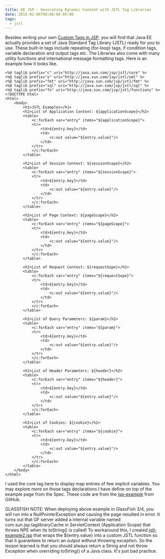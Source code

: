 ```yaml
---
title: EE JSP - Generating Dynamic Content with JSTL Tag Libraries
date: 2015-02-06T00:00:00-05:00
tags:
  - jstl
---
```

Besides writing your own [Custom Tags in JSP](http://saltnlight5.blogspot.com/2015/02/ee-jsp-generating-dynamic-content-with.html), you will find that Java EE actually provides a set of Java Standard Tag Library (JSTL) ready for you to use. These built-in tags include repeating (for-loop) tags, if condition tags, variable declaration and output tags etc. The Libraries also come with many utility functions and international message formatting tags. Here is an example how it looks like.
```
<%@ taglib prefix="c" uri="http://java.sun.com/jsp/jstl/core" %>
<%@ taglib prefix="x" uri="http://java.sun.com/jsp/jstl/xml" %>
<%@ taglib prefix="fmt" uri="http://java.sun.com/jsp/jstl/fmt" %>
<%@ taglib prefix="sql" uri="http://java.sun.com/jsp/jstl/sql" %>
<%@ taglib prefix="fn" uri="http://java.sun.com/jsp/jstl/functions" %>
<!DOCTYPE html>
<html>
    <body>
        <h1>JSTL Examples</h1>
        <h2>List of Application Context: ${applicationScope}</h2>
        <table>
            <c:forEach var="entry" items="${applicationScope}">
            <tr>
                <td>${entry.key}</td>
                <td>
                    <c:out value="${entry.value}"/>
                </td>
            </tr>
            </c:forEach>
        </table>
        
        <h2>List of Session Context: ${sessionScope}</h2>
        <table>
            <c:forEach var="entry" items="${sessionScope}">
            <tr>
                <td>${entry.key}</td>
                <td>
                    <c:out value="${entry.value}"/>
                </td>
            </tr>
            </c:forEach>
        </table>
        
        <h2>List of Page Context: ${pageScope}</h2>
        <table>
            <c:forEach var="entry" items="${pageScope}">
            <tr>
                <td>${entry.key}</td>
                <td>
                    <c:out value="${entry.value}"/>
                </td>
            </tr>
            </c:forEach>
        </table>
        
        <h2>List of Request Context: ${requestSope}</h2>
        <table>
            <c:forEach var="entry" items="${requestSope}">
            <tr>
                <td>${entry.key}</td>
                <td>
                    <c:out value="${entry.value}"/>
                </td>
            </tr>
            </c:forEach>
        </table>
        
        <h2>List of Query Parameters: ${param}</h2>
        <table>
            <c:forEach var="entry" items="${param}">
            <tr>
                <td>${entry.key}</td>
                <td>
                    <c:out value="${entry.value}"/>
                </td>
            </tr>
            </c:forEach>
        </table>
        
        <h2>List of Header Parameters: ${header}</h2>
        <table>
            <c:forEach var="entry" items="${header}">
            <tr>
                <td>${entry.key}</td>
                <td>
                    <c:out value="${entry.value}"/>
                </td>
            </tr>
            </c:forEach>
        </table>        
        
        <h2>List of Cookies: ${cookie}</h2>
        <table>
            <c:forEach var="entry" items="${cookie}">
            <tr>
                <td>${entry.key}</td>
                <td>
                    <c:out value="${entry.value}"/>
                </td>
            </tr>
            </c:forEach>
        </table>
    </body>
</html>
```
I used the core tag here to display map entries of few implicit variables. You may explore more on those tags declarations I have define on top of the example page from the Spec. These code are from the [jsp-example](https://github.com/saltnlight5/java-ee6-examples/tree/master/jsp-example) from GitHub.

GLASSFISH NOTE: When deploying above example in GlassFish 3/4, you will run into a NullPointerException and causing the page resulted in error. It turns out that GF server added a internal variable named com.sun.jsp.taglibraryCache  in ServletContext (Application Scope) that throws NPE when its toString() is called! To workaround this, I created [jstl-example2.jsp](https://github.com/saltnlight5/java-ee6-examples/blob/master/jsp-example/src/main/webapp/jstl-example2.jsp) that wraps the ${entry.value} into a custom JSTL function so that it guarantees to return an output without throwing exception. So the lesson learned is that you should always return a String and not throw Exception when overriding toString() of a Java class. It's just bad practice.
